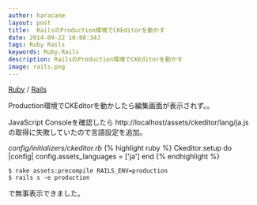 ```yaml
---
author: haracane
layout: post
title:  RailsのProduction環境でCKEditorを動かす
date: 2014-09-22 10:08:34J
tags: Ruby Rails
keywords: Ruby,Rails
description: RailsのProduction環境でCKEditorを動かす
image: rails.png
---
```

[Ruby](/tags/ruby/) / [Rails](/tags/rails/)

Production環境でCKEditorを動かしたら編集画面が表示されず。。

JavaScript Consoleを確認したら http://localhost/assets/ckeditor/lang/ja.js の取得に失敗していたので言語設定を追加。

*config/initializers/ckeditor.rb*
{% highlight ruby %}
Ckeditor.setup do |config|
  config.assets_languages = ['ja']
end
{% endhighlight %}

    $ rake assets:precompile RAILS_ENV=production
    $ rails s -e production

で無事表示できました。
